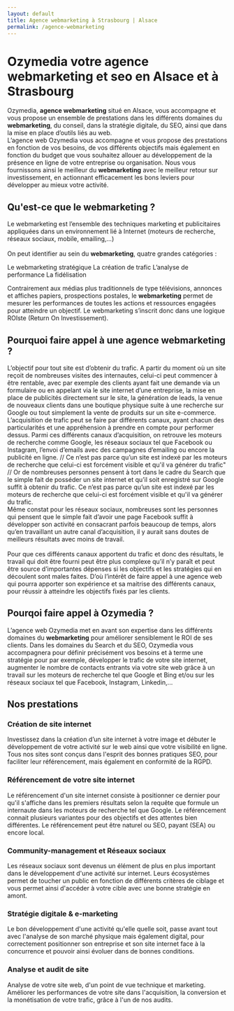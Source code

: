 ```yaml
---
layout: default
title: Agence webmarketing à Strasbourg | Alsace
permalink: /agence-webmarketing
---
```

# Ozymedia votre agence webmarketing et seo en Alsace et à Strasbourg
Ozymedia, **agence webmarketing** situé en Alsace, vous accompagne et vous propose un ensemble de prestations dans les différents domaines du **webmarketing**, du conseil, dans la stratégie digitale, du SEO, ainsi que dans la mise en place d’outils liés au web.<br>
L’agence web Ozymedia vous accompagne et vous propose des prestations en fonction de vos besoins, de vos différents objectifs mais également en fonction du budget que vous souhaitez allouer au développement de la présence en ligne de votre entreprise ou organisation.
Nous vous fournissons ainsi le meilleur du **webmarketing** avec le meilleur retour sur investissement, en actionnant efficacement les bons leviers pour développer au mieux votre activité.

## Qu'est-ce que le webmarketing ?
Le webmarketing est l’ensemble des techniques marketing et publicitaires appliquées dans un environnement lié à Internet (moteurs de recherche, réseaux sociaux, mobile, emailing,...)
</br></br>
On peut identifier au sein du **webmarketing**, quatre grandes catégories :

Le webmarketing stratégique
La création de trafic
L’analyse de performance
La fidélisation

Contrairement aux médias plus traditionnels de type télévisions, annonces et affiches papiers, prospections postales, le **webmarketing** permet de mesurer les performances de toutes les actions et ressources engagées pour atteindre un objectif. Le webmarketing s’inscrit donc dans une logique ROIste (Return On Investissement).

## Pourquoi faire appel à une agence webmarketing ?
L’objectif pour tout site est d’obtenir du trafic. A partir du moment où un site reçoit de nombreuses visites des internautes, celui-ci peut commencer à être rentable, avec par exemple des clients ayant fait une demande via un formulaire ou en appelant via le site internet d’une entreprise, la mise en place de publicités directement sur le site, la génération de leads, la venue de nouveaux clients dans une boutique physique suite à une recherche sur Google ou tout simplement la vente de produits sur un site e-commerce.<br>L’acquisition de trafic peut se faire par différents canaux, ayant chacun des particularités et une appréhension à prendre en compte pour performer dessus. Parmi ces différents canaux d’acquisition, on retrouve les moteurs de recherche comme Google, les réseaux sociaux tel que Facebook ou Instagram, l’envoi d’emails avec des campagnes d’emailing ou encore la publicité en ligne.
//
Ce n’est pas parce qu’un site est indexé par les moteurs de recherche que celui-ci est forcément visible et qu'il va générer du trafic"
//
Or de nombreuses personnes pensent à tort dans le cadre du Search que le simple fait de posséder un site internet et qu’il soit enregistré sur Google suffit à obtenir du trafic. Ce n’est pas parce qu’un site est indexé par les moteurs de recherche que celui-ci est forcément visible et qu'il va générer du trafic.</br>
Même constat pour les réseaux sociaux, nombreuses sont les personnes qui pensent que le simple fait d’avoir une page Facebook suffit à développer son activité en consacrant parfois beaucoup de temps, alors qu’en travaillant un autre canal d’acquisition, il y aurait sans doutes de meilleurs résultats avec moins de travail.</br>
</br>
Pour que ces différents canaux apportent du trafic et donc des résultats, le travail qui doit être fourni peut être plus complexe qu’il n’y paraît et peut être source d’importantes dépenses si les objectifs et les stratégies qui en découlent sont males faites. D’où l’intérêt de faire appel à une agence web qui pourra apporter son expérience et sa maitrise des différents canaux, pour réussir à atteindre les objectifs fixés par les clients.

## Pourqoi faire appel à Ozymedia ?
L’agence web Ozymedia met en avant son expertise dans les différents domaines du **webmarketing** pour améliorer sensiblement le ROI de ses clients. Dans les domaines du Search et du SEO, Ozymedia vous accompagnera pour définir précisément vos besoins et à terme une stratégie pour par exemple, développer le trafic de votre site internet, augmenter le nombre de contacts entrants via votre site web grâce à un travail sur les moteurs de recherche tel que Google et Bing et/ou sur les réseaux sociaux tel que Facebook, Instagram, Linkedin,...

## Nos prestations

### Création de site internet
Investissez dans la création d’un site internet à votre image et débuter le développement de votre activité sur le web ainsi que votre visibilité en ligne. Tous nos sites sont conçus dans l'esprit des bonnes pratiques SEO, pour faciliter leur référencement, mais également en conformité de la RGPD.

### Référencement de votre site internet
Le référencement d'un site internet consiste à positionner ce dernier pour qu'il s'affiche dans les premiers résultats selon la requête que formule un internaute dans les moteurs de recherche tel que Google. Le référencement connait plusieurs variantes pour des objectifs et des attentes bien différentes. Le référencement peut être naturel ou SEO, payant (SEA) ou encore local.

### Community-management et Réseaux sociaux
Les réseaux sociaux sont devenus un élément de plus en plus important dans le développement d'une activité sur internet. Leurs écosystèmes permet de toucher un public en fonction de différents critères de ciblage et vous permet ainsi d'accéder à votre cible avec une bonne stratégie en amont.

### Stratégie digitale & e-marketing
Le bon développement d'une activité qu'elle quelle soit, passe avant tout avec l'analyse de son marché physique mais également digital, pour correctement positionner son entreprise et son site internet face à la concurrence et pouvoir ainsi évoluer dans de bonnes conditions.

### Analyse et audit de site
Analyse de votre site web, d'un point de vue technique et marketing. Améliorer les performances de votre site dans l'acquisition, la conversion et la monétisation de votre trafic, grâce à l'un de nos audits.
